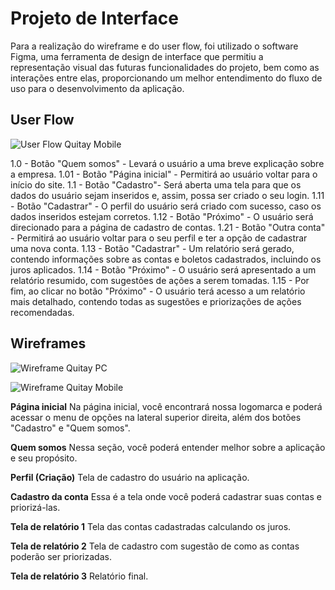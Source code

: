 
# Projeto de Interface


Para a realização do wireframe e do user flow, foi utilizado o software Figma, uma ferramenta de design de interface que permitiu a representação visual das futuras funcionalidades do projeto, bem como as interações entre elas, proporcionando um melhor entendimento do fluxo de uso para o desenvolvimento da aplicação.

## User Flow


![User Flow Quitay Mobile](https://user-images.githubusercontent.com/64965197/234720563-793271c0-640f-45f8-a8ef-fc608b2a14bb.png)


1.0 - Botão "Quem somos" - Levará o usuário a uma breve explicação sobre a empresa.
1.01 - Botão "Página inicial" - Permitirá ao usuário voltar para o início do site.
1.1 - Botão "Cadastro"- Será aberta uma tela para que os dados do usuário sejam inseridos e, assim, possa ser criado o seu login.
1.11 - Botão "Cadastrar" - O perfil do usuário será criado com sucesso, caso os dados inseridos estejam corretos.
1.12 - Botão "Próximo" - O usuário será direcionado para a página de cadastro de contas.
1.21 - Botão "Outra conta" - Permitirá ao usuário voltar para o seu perfil e ter a opção de cadastrar uma nova conta.
1.13 - Botão "Cadastrar" - Um relatório será gerado, contendo informações sobre as contas e boletos cadastrados, incluindo os juros aplicados.
1.14 - Botão "Próximo" - O usuário será apresentado a um relatório resumido, com sugestões de ações a serem tomadas.
1.15 - Por fim, ao clicar no botão "Próximo" - O usuário terá acesso a um relatório mais detalhado, contendo todas as sugestões e priorizações de ações recomendadas.

## Wireframes

![Wireframe Quitay PC](https://user-images.githubusercontent.com/64965197/234721139-962315a3-a922-4079-8698-5986c623bc89.png)


![Wireframe Quitay Mobile](https://user-images.githubusercontent.com/64965197/234714416-9e58de5f-461a-462d-a133-b2daf5cf87ae.png)

**Página inicial**
Na página inicial, você encontrará nossa logomarca e poderá acessar o menu de opções na lateral superior direita, além dos botões "Cadastro" e "Quem somos".

**Quem somos**
Nessa seção, você poderá entender melhor sobre a aplicação e seu propósito.

**Perfil (Criação)**
Tela de cadastro do usuário na aplicação.

**Cadastro da conta**
Essa é a tela onde você poderá cadastrar suas contas e priorizá-las.

**Tela de relatório 1**
Tela das contas cadastradas calculando os juros.

**Tela de relatório 2**
Tela de cadastro com sugestão de como as contas poderão ser priorizadas.

**Tela de relatório 3**
Relatório final.
